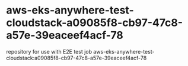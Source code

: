 # aws-eks-anywhere-test-cloudstack-a09085f8-cb97-47c8-a57e-39eaceef4acf-78
repository for use with E2E test job aws-eks-anywhere-test-cloudstack:a09085f8-cb97-47c8-a57e-39eaceef4acf-78
